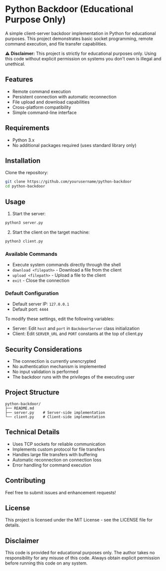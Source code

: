 # Python Backdoor (Educational Purpose Only)

A simple client-server backdoor implementation in Python for educational purposes. This project demonstrates basic socket programming, remote command execution, and file transfer capabilities.

⚠️ **Disclaimer:** This project is strictly for educational purposes only. Using this code without explicit permission on systems you don't own is illegal and unethical.

## Features

- Remote command execution
- Persistent connection with automatic reconnection
- File upload and download capabilities
- Cross-platform compatibility
- Simple command-line interface

## Requirements

- Python 3.x
- No additional packages required (uses standard library only)

## Installation

Clone the repository:
```bash
git clone https://github.com/yourusername/python-backdoor
cd python-backdoor
```

## Usage

1. Start the server:
```bash
python3 server.py
```

2. Start the client on the target machine:
```bash
python3 client.py
```

### Available Commands

- Execute system commands directly through the shell
- `download <filepath>` - Download a file from the client
- `upload <filepath>` - Upload a file to the client
- `exit` - Close the connection

### Default Configuration

- Default server IP: `127.0.0.1`
- Default port: `4444`

To modify these settings, edit the following variables:
- Server: Edit `host` and `port` in `BackdoorServer` class initialization
- Client: Edit `SERVER_URL` and `PORT` constants at the top of client.py

## Security Considerations

- The connection is currently unencrypted
- No authentication mechanism is implemented
- No input validation is performed
- The backdoor runs with the privileges of the executing user

## Project Structure

```
python-backdoor/
├── README.md
├── server.py    # Server-side implementation
└── client.py    # Client-side implementation
```

## Technical Details

- Uses TCP sockets for reliable communication
- Implements custom protocol for file transfers
- Handles large file transfers with buffering
- Automatic reconnection on connection loss
- Error handling for command execution

## Contributing

Feel free to submit issues and enhancement requests!

## License

This project is licensed under the MIT License - see the LICENSE file for details.

## Disclaimer

This code is provided for educational purposes only. The author takes no responsibility for any misuse of this code. Always obtain explicit permission before running this code on any system.

